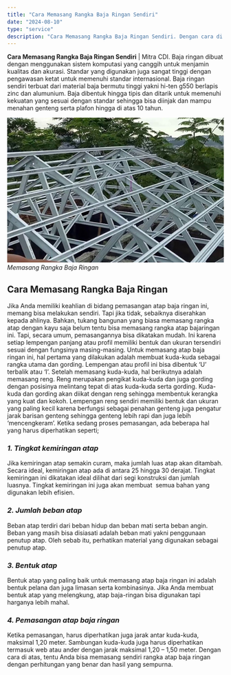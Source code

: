 ```yaml
---
title: "Cara Memasang Rangka Baja Ringan Sendiri"
date: "2024-08-10"
type: "service"
description: "Cara Memasang Rangka Baja Ringan Sendiri. Dengan cara di atas, tentu Anda bisa memasang sendiri rangka atap baja ringan dengan perhitungan yang benar dan has..."
---
```


**Cara Memasang Rangka Baja Ringan Sendiri** | Mitra CDI. Baja ringan dibuat dengan menggunakan sistem komputasi yang canggih untuk menjamin kualitas dan akurasi. Standar yang digunakan juga sangat tinggi dengan pengawasan ketat untuk memenuhi standar internasional. Baja ringan sendiri terbuat dari material baja bermutu tinggi yakni hi-ten g550 berlapis zinc dan alumunium. Baja dibentuk hingga tipis dan ditarik untuk memenuhi kekuatan yang sesuai dengan standar sehingga bisa diinjak dan mampu menahan genteng serta plafon hingga di atas 10 tahun.

![Memasang Rangka Baja Ringan](/images/blog/pasang-baja-ringan.jpg)
*Memasang Rangka Baja Ringan*

 ## Cara Memasang Rangka Baja Ringan
    
Jika Anda memiliki keahlian di bidang pemasangan atap baja ringan ini, memang bisa melakukan sendiri. Tapi jika tidak, sebaiknya diserahkan kepada ahlinya. Bahkan, tukang bangunan yang biasa memasang rangka atap dengan kayu saja belum tentu bisa memasang rangka atap bajaringan ini. Tapi, secara umum, pemasangannya bisa dikatakan mudah. Ini karena setiap lempengan panjang atau profil memiliki bentuk dan ukuran tersendiri sesuai dengan fungsinya masing-masing.
Untuk memasang atap baja ringan ini, hal pertama yang dilakukan adalah membuat kuda-kuda sebagai rangka utama dan gording. Lempengan atau profil ini bisa dibentuk ‘U’ terbalik atau ‘I’. Setelah memasang kuda-kuda, hal berikutnya adalah memasang reng. Reng merupakan pengikat kuda-kuda dan juga gording dengan posisinya melintang tepat di atas kuda-kuda serta gording.
Kuda-kuda dan gording akan diikat dengan reng sehingga membentuk kerangka yang kuat dan kokoh. Lempengan reng sendiri memiliki bentuk dan ukuran yang paling kecil karena berfungsi sebagai penahan genteng juga pengatur jarak barisan genteng sehingga genteng lebih rapi dan juga lebih ‘mencengkeram’.
Ketika sedang proses pemasangan, ada beberapa hal yang harus diperhatikan seperti;
### _1\. Tingkat kemiringan atap_
Jika kemiringan atap semakin curam, maka jumlah luas atap akan ditambah. Secara ideal, kemiringan atap ada di antara 25 hingga 30 derajat. Tingkat kemiringan ini dikatakan ideal dilihat dari segi konstruksi dan jumlah luasnya. Tingkat kemiringan ini juga akan membuat  semua bahan yang digunakan lebih efisien.
### _2\. Jumlah beban atap_
Beban atap terdiri dari beban hidup dan beban mati serta beban angin. Beban yang masih bisa disiasati adalah beban mati yakni penggunaan penutup atap. Oleh sebab itu, perhatikan material yang digunakan sebagai penutup atap.
### _3\. Bentuk atap_
Bentuk atap yang paling baik untuk memasang atap baja ringan ini adalah bentuk pelana dan juga limasan serta kombinasinya. Jika Anda membuat bentuk atap yang melengkung, atap baja-ringan bisa digunakan tapi harganya lebih mahal.
### _4\. Pemasangan atap baja ringan_
Ketika pemasangan, harus diperhatikan juga jarak antar kuda-kuda, maksimal 1,20 meter. Sambungan kuda-kuda juga harus diperhatikan termasuk web atau ander dengan jarak maksimal 1,20 – 1,50 meter.
Dengan cara di atas, tentu Anda bisa memasang sendiri rangka atap baja ringan dengan perhitungan yang benar dan hasil yang sempurna.
